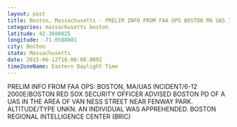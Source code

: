 ```yaml
---
layout: post
title: Boston, Massachusetts - PRELIM INFO FROM FAA OPS BOSTON MA UAS INCIDENT 6 12 2000E BOSTON RED SOX
categories: massachusetts boston
latitude: 42.3600825
longitude: -71.0588801
city: Boston
state: Massachusetts
date: 2015-06-12T16:00:00.000Z
timeZoneName: Eastern Daylight Time
---
```


PRELIM INFO FROM FAA OPS: BOSTON, MA/UAS INCIDENT/6-12 2000E/BOSTON RED SOX SECURITY OFFICER ADVISED BOSTON PD OF A UAS IN THE AREA OF VAN NESS STREET NEAR FENWAY PARK. ALTITUDE/TYPE UNKN. AN INDIVIDUAL WAS APPREHENDED. BOSTON REGIONAL INTELLIGENCE CENTER (BRIC) 